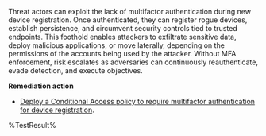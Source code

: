 Threat actors can exploit the lack of multifactor authentication during new device registration. Once authenticated, they can register rogue devices, establish persistence, and circumvent security controls tied to trusted endpoints. This foothold enables attackers to exfiltrate sensitive data, deploy malicious applications, or move laterally, depending on the permissions of the accounts being used by the attacker. Without MFA enforcement, risk escalates as adversaries can continuously reauthenticate, evade detection, and execute objectives.

**Remediation action**

- [Deploy a Conditional Access policy to require multifactor authentication for device registration](https://learn.microsoft.com/entra/identity/conditional-access/policy-all-users-device-registration?wt.mc_id=zerotrustrecommendations_automation_content_cnl_csasci).
<!--- Results --->
%TestResult%


